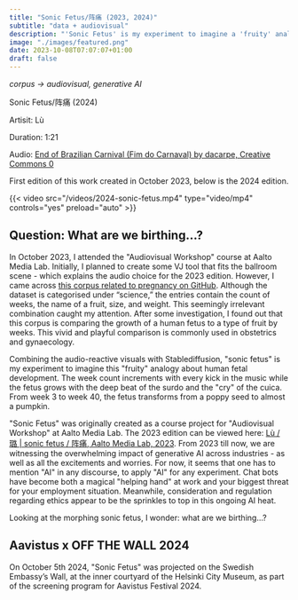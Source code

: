```yaml
---
title: "Sonic Fetus/阵痛 (2023, 2024)"
subtitle: "data + audiovisual"
description: "'Sonic Fetus' is my experiment to imagine a 'fruity' analogy about human fetal development, combining audio-reactive visuals with Stablediffusion."
image: "./images/featured.png"
date: 2023-10-08T07:07:07+01:00
draft: false
---
```


*corpus -> audiovisual, generative AI*


Sonic Fetus/阵痛 (2024)

Artisit: Lù

Duration: 1:21

Audio: [End of Brazilian Carnival (Fim do Carnaval) by dacarpe, Creative Commons 0](https://freesound.org/s/334469/)

First edition of this work created in October 2023, below is the 2024 edition.

{{< video src="/videos/2024-sonic-fetus.mp4" type="video/mp4" controls="yes" preload="auto" >}}


## Question: What are we birthing...?

In October 2023, I attended the "Audiovisual Workshop" course at Aalto Media Lab. Initially, I planned to create some VJ tool that fits the ballroom scene - which explains the audio choice for the 2023 edition. However, I came across [this corpus related to pregnancy on GitHub](https://github.com/dariusk/corpora/blob/master/data/science/pregnancy.json). Although the dataset is categorised under “science,” the entries contain the count of weeks, the name of a fruit, size, and weight. This seemingly irrelevant combination caught my attention. After some investigation, I found out that this corpus is comparing the growth of a human fetus to a type of fruit by weeks. This vivid and playful comparison is commonly used in obstetrics and gynaecology.

Combining the audio-reactive visuals with Stablediffusion, "sonic fetus" is my experiment to imagine this "fruity" analogy about human fetal development. The week count increments with every kick in the music while the fetus grows with the deep beat of the surdo and the "cry" of the cuica. From week 3 to week 40, the fetus transforms from a poppy seed to almost a pumpkin.

"Sonic Fetus" was originally created as a course project for "Audiovisual Workshop" at Aalto Media Lab. The 2023 edition can be viewed here: [Lù / 璐 | sonic fetus / 阵痛, Aalto Media Lab, 2023](https://vimeo.com/881208875). From 2023 till now, we are witnessing the overwhelming impact of generative AI across industries - as well as all the excitements and worries. For now, it seems that one has to mention "AI" in any discourse, to apply "AI" for any experiment. Chat bots have become both a magical "helping hand" at work and your biggest threat for your employment situation. Meanwhile, consideration and regulation regarding ethics appear to be the sprinkles to top in this ongoing AI heat. 

Looking at the morphing sonic fetus, I wonder: what are we birthing...?

## Aavistus x OFF THE WALL 2024

On October 5th 2024, "Sonic Fetus" was projected on the Swedish Embassy’s Wall, at the inner courtyard of the Helsinki City Museum, as part of the screening program for Aavistus Festival 2024.
